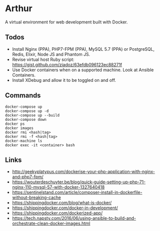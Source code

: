 # Arthur
A virtual environment for web development built with Docker.

## Todos
- Install Nginx (PPA), PHP7-FPM (PPA), MySQL 5.7 (PPA) or PostgreSQL, Redis, Elixir, Node JS and Phantom JS.
- Revise virtual host Ruby script: https://gist.github.com/ziadoz/63efdb096123ec88271f
- Use Docker containers when on a supported machine. Look at Ansible Containers.
- Install XDebug and allow it to be toggled on and off.

## Commands
```
docker-compose up
docker-compose up -d
docker-compose up --build
docker-compose down
docker ps
docker images
docker rmi <hash|tag>
docker rmi -f <hash|tag>
docker-machine ls
docker exec -it <container> bash
```

## Links
- http://geekyplatypus.com/dockerise-your-php-application-with-nginx-and-php7-fpm/
- https://wouterdeschuyter.be/blog/quick-guide-setting-up-php-71-nginx-110-mysql-57-with-docker-1327640418
- https://sentinelstand.com/article/composer-install-in-dockerfile-without-breaking-cache
- https://shippingdocker.com/blog/what-is-docker/
- https://shippingdocker.com/docker-in-development/
- https://shippingdocker.com/dockerized-app/
- https://tech.napsty.com/2016/06/using-ansible-to-build-and-orchestrate-clean-docker-images.html
